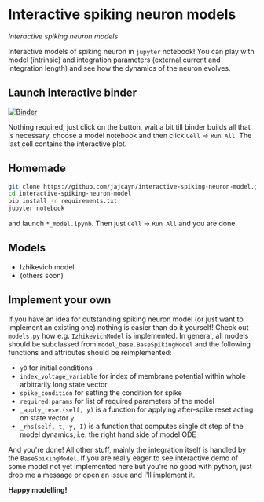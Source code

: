 # Interactive spiking neuron models
_Interactive spiking neuron models_

Interactive models of spiking neuron in `jupyter` notebook! You can play with model (intrinsic) and integration parameters (external current and integration length) and see how the dynamics of the neuron evolves. 

## Launch interactive binder
[![Binder](https://mybinder.org/badge_logo.svg)](https://mybinder.org/v2/gh/jajcayn/interactive-spiking-neuron-model/master)

Nothing required, just click on the button, wait a bit till binder builds all that is necessary, choose a model notebook and then click `Cell` -> `Run All`. The last cell contains the interactive plot.

## Homemade
```bash
git clone https://github.com/jajcayn/interactive-spiking-neuron-model.git
cd interactive-spiking-neuron-model
pip install -r requirements.txt
jupyter notebook
```
and launch `*_model.ipynb`. Then just `Cell` -> `Run All` and you are done.

## Models
* Izhikevich model
* (others soon)

## Implement your own
If you have an idea for outstanding spiking neuron model (or just want to implement an existing one) nothing is easier than do it yourself! Check out `models.py` how e.g. `IzhikevichModel` is implemented. In general, all models should be subclassed from `model_base.BaseSpikingModel` and the following functions and attributes should be reimplemented:
* `y0` for initial conditions
* `index_voltage_variable` for index of membrane potential within whole arbitrarily long state vector 
* `spike_condition` for setting the condition for spike
* `required_params` for list of required parameters of the model
* `_apply_reset(self, y)` is a function for applying after-spike reset acting on state vector `y`
* `_rhs(self, t, y, I)` is a function that computes single dt step of the model dynamics, i.e. the right hand side of model ODE

And you're done! All other stuff, mainly the integration itself is handled by the `BaseSpikingModel`. If you are really eager to see interactive demo of some model not yet implemented here but you're no good with python, just drop me a message or open an issue and I'll implement it.

**Happy modelling!**
